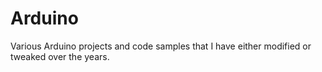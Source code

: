 # Arduino
Various Arduino projects and code samples that I have either modified or tweaked over the years.
